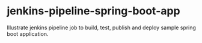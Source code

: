 # jenkins-pipeline-spring-boot-app
Illustrate jenkins pipeline job to build, test, publish and deploy sample spring boot application.
